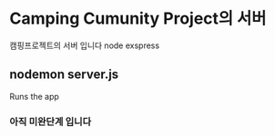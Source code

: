 # Camping Cumunity Project의 서버

캠핑프로젝트의 서버 입니다 node exspress

## nodemon server.js

  Runs the app

### 아직 미완단계 입니다